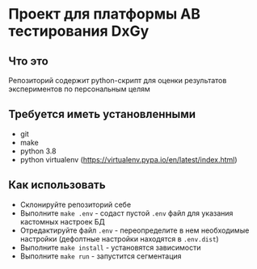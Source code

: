 # Проект для платформы AB тестирования DxGy

## Что это
Репозиторий содержит python-скрипт для оценки
 результатов экспериментов по персональным целям

## Требуется иметь установленными
* git
* make
* python 3.8
* python virtualenv (https://virtualenv.pypa.io/en/latest/index.html)

## Как использовать
* Склонируйте репозиторий себе
* Выполните `make .env` - содаст пустой `.env` файл для указания кастомных настроек БД
* Отредактируйте файл `.env` - переопределите в нем необходимые настройки
 (дефолтные настройки находятся в `.env.dist`)
* Выполните `make install` - установятся зависимости
* Выполните `make run` - запустится сегментация
